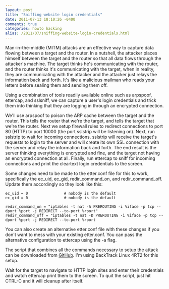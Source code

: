 ```yaml
---
layout: post
title: "Sniffing website login credentials"
date: 2011-07-13 18:10:26 -0400
comments: true
categories: howto hacking
alias: /2011/07/sniffing-website-login-credentials.html
---
```


Man-in-the-middle (MITM) attacks are an effective way to capture data flowing between a target and the router. In a nutshell, the attacker places himself between the target and the router so that all data flows through the attacker's machine. The target thinks he's communicating with the router, and the router thinks it's communicating with the target, when in reality, they are communicating with the attacker and the attacker just relays the information back and forth. It's like a malicious mailman who reads your letters before sealing them and sending them off. 

<!--more-->

Using a combination of tools readily available online such as arpspoof, ettercap, and sslsniff, we can capture a user's login credentials and trick them into thinking that they are logging in through an encrypted connection.

We'll use arpspoof to poison the ARP cache between the target and the router. This tells the router that we're the target, and tells the target that we're the router. Next we setup firewall rules to redirect connections to port 80 (HTTP) to port 10000 (the port sslstrip will be listening on). Next, run sslstrip to wait for incoming connections. sslstrip will receive the target's requests to login to the server and will create its own SSL connection with the server and relay the information back and forth. The end result is the server thinking everything is encrypted and fine, and the target not having an encrypted connection at all. Finally, run ettercap to sniff for incoming connections and print the cleartext login credentials to the screen.

Some changes need to be made to the etter.conf file for this to work, specifically the ec_uid, ec_gid, redir_command_on, and redir_command_off. Update them accordingly so they look like this:

```
ec_uid = 0                # nobody is the default
ec_gid = 0                # nobody is the default
 
redir_command_on = "iptables -t nat -A PREROUTING -i %iface -p tcp --dport %port -j REDIRECT --to-port %rport"
redir_command_off = "iptables -t nat -D PREROUTING -i %iface -p tcp --dport %port -j REDIRECT --to-port %rport
```

You can also create an alternative etter.conf file with these changes if you don't want to mess with your existing etter.conf. You can pass the alternative configuration to ettercap using the -a flag. 

The script that combines all the commands necessary to setup the attack can be downloaded from [GitHub](https://github.com/superkojiman/snuff). I'm using BackTrack Linux 4RT2 for this setup. 


Wait for the target to navigate to HTTP login sites and enter their credentials and watch ettercap print them to the screen. To quit the script, just hit CTRL-C and it will cleanup after itself. 
